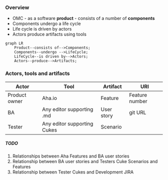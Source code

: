 ### Overview
- OMC -  as a software **product** - consists of a number of **components**
- Components undergo a life cycle
- Life cycle is driven by actors
- Actors produce artifacts using tools

```mermaid
graph LR
    Product--consists of-->Components;
    Components--undergo -->LifeCycle;
    LifeCycle--is driven by-->Actors;
    Actors--produce-->Artifacts;
```
### Actors, tools and artifacts
|Actor|Tool|Artifact|URI
|--|--|--|--|
|Product owner| Aha.io |Feature|Feature number
|BA|Any editor supporting .md|User story|git URL
|Tester|Any editor supporting Cukes|Scenario

##### TODO

 1. Relationships between Aha Features and BA user stories
 2. Relationship between BA user stories and Testers Cuke Scenarios and Features
 3. Relationship between Tester Cukes and Development JIRA

<!--stackedit_data:
eyJoaXN0b3J5IjpbMTQxNTQwNTUwNiwtNDMxMjA5NjI2LC0xOD
g1MDM0NjkyLDE0NTQ3MDg3MzEsLTY3OTE0NjI3MCwxODMwMzkw
NDU1LC00NjYzNTE4NDldfQ==
-->